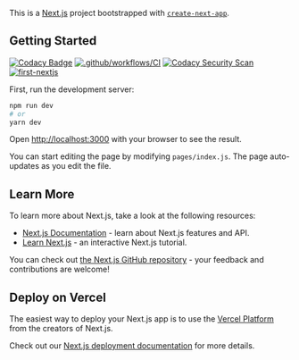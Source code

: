 This is a [Next.js](https://nextjs.org/) project bootstrapped with [`create-next-app`](https://github.com/vercel/next.js/tree/canary/packages/create-next-app).

## Getting Started

[![Codacy Badge](https://api.codacy.com/project/badge/Grade/0dc76df07c304c91b1c950fbf66bf619)](https://app.codacy.com/gh/vvas1/cars?utm_source=github.com&utm_medium=referral&utm_content=vvas1/cars&utm_campaign=Badge_Grade)
[![.github/workflows/CI](https://github.com/bandvov/first-nextjs/actions/workflows/CI.yml/badge.svg)](https://github.com/bandvov/first-nextjs/actions/workflows/CI.yml)
[![Codacy Security Scan](https://github.com/bandvov/first-nextjs/actions/workflows/codacy-analysis.yml/badge.svg)](https://github.com/bandvov/first-nextjs/actions/workflows/codacy-analysis.yml)
[![first-nextjs](https://circleci.com/gh/bandvov/first-nextjs.svg?style=svg)](https://app.circleci.com/pipelines/github/bandvov/first-nextjs)

First, run the development server:

```bash
npm run dev
# or
yarn dev
```

Open [http://localhost:3000](http://localhost:3000) with your browser to see the result.

You can start editing the page by modifying `pages/index.js`. The page auto-updates as you edit the file.

## Learn More

To learn more about Next.js, take a look at the following resources:

- [Next.js Documentation](https://nextjs.org/docs) - learn about Next.js features and API.
- [Learn Next.js](https://nextjs.org/learn) - an interactive Next.js tutorial.

You can check out [the Next.js GitHub repository](https://github.com/vercel/next.js/) - your feedback and contributions are welcome!

## Deploy on Vercel

The easiest way to deploy your Next.js app is to use the [Vercel Platform](https://vercel.com/import?utm_medium=default-template&filter=next.js&utm_source=create-next-app&utm_campaign=create-next-app-readme) from the creators of Next.js.

Check out our [Next.js deployment documentation](https://nextjs.org/docs/deployment) for more details.